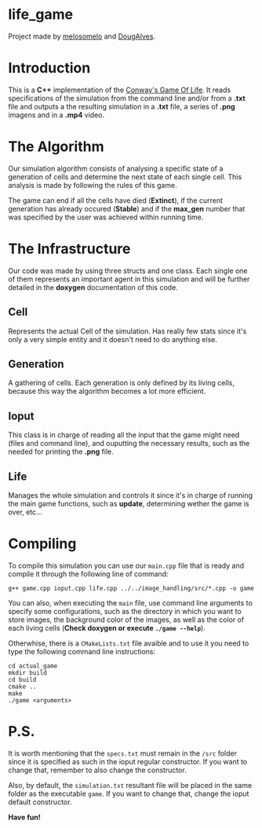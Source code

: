 # life_game
Project made by [melosomelo](https://github.com/melosomelo) and [DougAlves](https://github.com/DougAlves).
# Introduction

This is a **C++** implementation of the [Conway's Game Of Life](https://en.wikipedia.org/wiki/Conway%27s_Game_of_Life). It reads specifications of the simulation from the command line and/or from a **.txt** file and outputs a the resulting simulation in a **.txt** file, a series of **.png** imagens and in a **.mp4** video.

# The Algorithm

Our simulation algorithm consists of analysing a specific state of a generation of cells and determine the next state of each single cell. This analysis is made by following the rules of this game. 

The game can end if all the cells have died (**Extinct**), if the current generation has already occured (**Stable**) and if the **max_gen** number that was specified by the user was achieved within running time.

# The Infrastructure 

Our code was made by using three structs and one class. Each single one of them represents an important agent in this simulation and will be further detailed in the **doxygen** documentation of this code. 

## Cell 
Represents the actual Cell of the simulation. Has really few stats since it's only a very simple entity and it doesn't need to do anything else. 

## Generation 

A gathering of cells. Each generation is only defined by its living cells, because this way the algorithm becomes a lot more efficient.

## Ioput 

This class is in charge of reading all the input that the game might need (files and command line), and ouputting the necessary results, such as the needed for printing the **.png** file.

## Life 

Manages the whole simulation and controls it since it's in charge of running the main game functions, such as **update**, determining wether the game is over, etc...

# Compiling 

To compile this simulation you can use our `main.cpp` file that is ready and compile it through the following line of command: 

```
g++ game.cpp ioput.cpp life.cpp ../../image_handling/src/*.cpp -o game
```
You can also, when executing the `main` file, use command line arguments to specify some configurations, such as the directory in which you want to store images, the background color of the images, as well as the color of each living cells (**Check doxygen or execute ```./game --help```**).

Otherwhise, there is a `CMakeLists.txt` file avaible and to use it you need to type the following command line instructions:
```
cd actual_game
mkdir build
cd build
cmake ..
make  
./game <arguments>
```

# P.S.

It is worth mentioning that the `specs.txt` must remain in the `/src` folder since it is specified as such in the ioput regular constructor. If you want to change that, remember to also change the constructor. 

Also, by default, the `simulation.txt` resultant file will be placed in the same folder as the executable `game`. If you want to change that, change the ioput default constructor.

**Have fun!**
